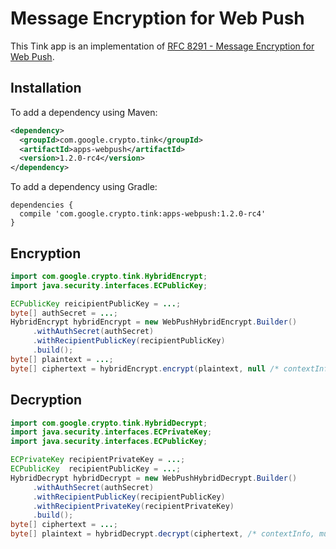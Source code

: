 # Message Encryption for Web Push

This Tink app is an implementation of [RFC 8291 - Message Encryption for Web
Push](https://tools.ietf.org/html/rfc8291).

## Installation

To add a dependency using Maven:

```xml
<dependency>
  <groupId>com.google.crypto.tink</groupId>
  <artifactId>apps-webpush</artifactId>
  <version>1.2.0-rc4</version>
</dependency>
```

To add a dependency using Gradle:

```
dependencies {
  compile 'com.google.crypto.tink:apps-webpush:1.2.0-rc4'
}
```

## Encryption

```java
import com.google.crypto.tink.HybridEncrypt;
import java.security.interfaces.ECPublicKey;

ECPublicKey reicipientPublicKey = ...;
byte[] authSecret = ...;
HybridEncrypt hybridEncrypt = new WebPushHybridEncrypt.Builder()
     .withAuthSecret(authSecret)
     .withRecipientPublicKey(recipientPublicKey)
     .build();
byte[] plaintext = ...;
byte[] ciphertext = hybridEncrypt.encrypt(plaintext, null /* contextInfo, must be null */);
```

## Decryption

```java
import com.google.crypto.tink.HybridDecrypt;
import java.security.interfaces.ECPrivateKey;
import java.security.interfaces.ECPublicKey;

ECPrivateKey recipientPrivateKey = ...;
ECPublicKey  recipientPublicKey = ...;
HybridDecrypt hybridDecrypt = new WebPushHybridDecrypt.Builder()
     .withAuthSecret(authSecret)
     .withRecipientPublicKey(recipientPublicKey)
     .withRecipientPrivateKey(recipientPrivateKey)
     .build();
byte[] ciphertext = ...;
byte[] plaintext = hybridDecrypt.decrypt(ciphertext, /* contextInfo, must be null */);
```
